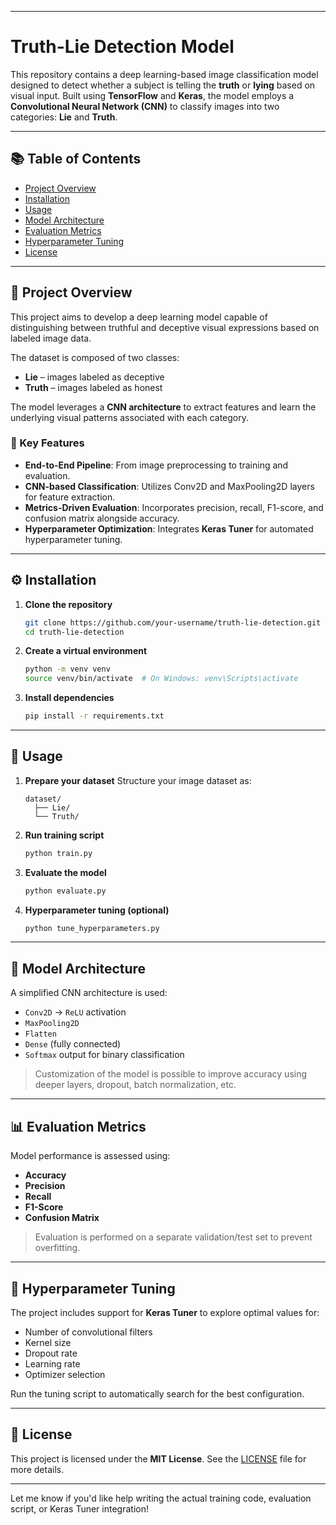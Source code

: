 
---

# **Truth-Lie Detection Model**

This repository contains a deep learning-based image classification model designed to detect whether a subject is telling the **truth** or **lying** based on visual input. Built using **TensorFlow** and **Keras**, the model employs a **Convolutional Neural Network (CNN)** to classify images into two categories: **Lie** and **Truth**.

---

## 📚 Table of Contents

* [Project Overview](#project-overview)
* [Installation](#installation)
* [Usage](#usage)
* [Model Architecture](#model-architecture)
* [Evaluation Metrics](#evaluation-metrics)
* [Hyperparameter Tuning](#hyperparameter-tuning)
* [License](#license)

---

## 📌 Project Overview

This project aims to develop a deep learning model capable of distinguishing between truthful and deceptive visual expressions based on labeled image data.

The dataset is composed of two classes:

* **Lie** – images labeled as deceptive
* **Truth** – images labeled as honest

The model leverages a **CNN architecture** to extract features and learn the underlying visual patterns associated with each category.

### 🔑 Key Features

* **End-to-End Pipeline**: From image preprocessing to training and evaluation.
* **CNN-based Classification**: Utilizes Conv2D and MaxPooling2D layers for feature extraction.
* **Metrics-Driven Evaluation**: Incorporates precision, recall, F1-score, and confusion matrix alongside accuracy.
* **Hyperparameter Optimization**: Integrates **Keras Tuner** for automated hyperparameter tuning.

---

## ⚙️ Installation

1. **Clone the repository**

   ```bash
   git clone https://github.com/your-username/truth-lie-detection.git
   cd truth-lie-detection
   ```

2. **Create a virtual environment**

   ```bash
   python -m venv venv
   source venv/bin/activate  # On Windows: venv\Scripts\activate
   ```

3. **Install dependencies**

   ```bash
   pip install -r requirements.txt
   ```

---

## 🚀 Usage

1. **Prepare your dataset**
   Structure your image dataset as:

   ```
   dataset/
     ├── Lie/
     └── Truth/
   ```

2. **Run training script**

   ```bash
   python train.py
   ```

3. **Evaluate the model**

   ```bash
   python evaluate.py
   ```

4. **Hyperparameter tuning (optional)**

   ```bash
   python tune_hyperparameters.py
   ```

---

## 🧠 Model Architecture

A simplified CNN architecture is used:

* `Conv2D` → `ReLU` activation
* `MaxPooling2D`
* `Flatten`
* `Dense` (fully connected)
* `Softmax` output for binary classification

> Customization of the model is possible to improve accuracy using deeper layers, dropout, batch normalization, etc.

---

## 📊 Evaluation Metrics

Model performance is assessed using:

* **Accuracy**
* **Precision**
* **Recall**
* **F1-Score**
* **Confusion Matrix**

> Evaluation is performed on a separate validation/test set to prevent overfitting.

---

## 🔧 Hyperparameter Tuning

The project includes support for **Keras Tuner** to explore optimal values for:

* Number of convolutional filters
* Kernel size
* Dropout rate
* Learning rate
* Optimizer selection

Run the tuning script to automatically search for the best configuration.

---

## 📄 License

This project is licensed under the **MIT License**. See the [LICENSE](LICENSE) file for more details.

---

Let me know if you'd like help writing the actual training code, evaluation script, or Keras Tuner integration!
